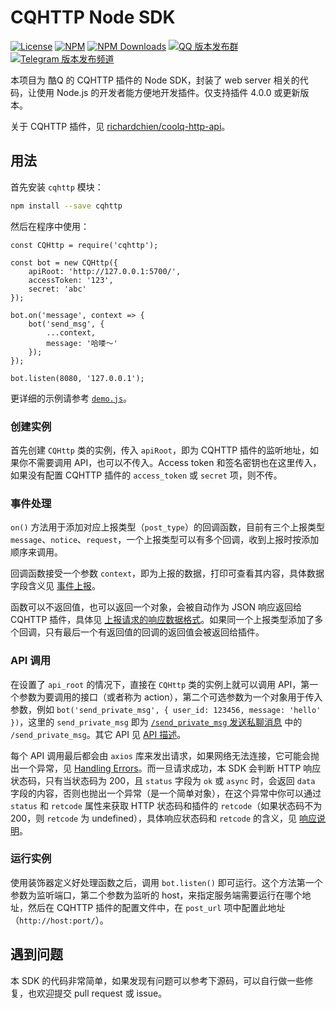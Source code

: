 # CQHTTP Node SDK

[![License](https://img.shields.io/npm/l/cqhttp.svg)](LICENSE)
[![NPM](https://img.shields.io/npm/v/cqhttp.svg)](https://www.npmjs.com/package/cqhttp)
[![NPM Downloads](https://img.shields.io/npm/dt/cqhttp.svg)](https://www.npmjs.com/package/cqhttp)
[![QQ 版本发布群](https://img.shields.io/badge/%E7%89%88%E6%9C%AC%E5%8F%91%E5%B8%83%E7%BE%A4-218529254-green.svg)](https://jq.qq.com/?_wv=1027&k=5Nl0zhE)
[![Telegram 版本发布频道](https://img.shields.io/badge/%E7%89%88%E6%9C%AC%E5%8F%91%E5%B8%83%E9%A2%91%E9%81%93-join-green.svg)](https://t.me/cqhttp_release)

本项目为 酷Q 的 CQHTTP 插件的 Node SDK，封装了 web server 相关的代码，让使用 Node.js 的开发者能方便地开发插件。仅支持插件 4.0.0 或更新版本。

关于 CQHTTP 插件，见 [richardchien/coolq-http-api](https://github.com/richardchien/coolq-http-api)。

## 用法

首先安装 `cqhttp` 模块：

```bash
npm install --save cqhttp
```

然后在程序中使用：

```es6
const CQHttp = require('cqhttp');

const bot = new CQHttp({
    apiRoot: 'http://127.0.0.1:5700/',
    accessToken: '123',
    secret: 'abc'
});

bot.on('message', context => {
    bot('send_msg', {
        ...context,
        message: '哈喽～'
    });
});

bot.listen(8080, '127.0.0.1');
```

更详细的示例请参考 [`demo.js`](demo.js)。

### 创建实例

首先创建 `CQHttp` 类的实例，传入 `apiRoot`，即为 CQHTTP 插件的监听地址，如果你不需要调用 API，也可以不传入。Access token 和签名密钥也在这里传入，如果没有配置 CQHTTP 插件的 `access_token` 或 `secret` 项，则不传。

### 事件处理

`on()` 方法用于添加对应上报类型（`post_type`）的回调函数，目前有三个上报类型 `message`、`notice`、`request`，一个上报类型可以有多个回调，收到上报时按添加顺序来调用。

回调函数接受一个参数 `context`，即为上报的数据，打印可查看其内容，具体数据字段含义见 [事件上报](https://cqhttp.cc/docs/#/Post)。

函数可以不返回值，也可以返回一个对象，会被自动作为 JSON 响应返回给 CQHTTP 插件，具体见 [上报请求的响应数据格式](https://cqhttp.cc/docs/#/Post?id=%E4%B8%8A%E6%8A%A5%E6%95%B0%E6%8D%AE%E6%A0%BC%E5%BC%8F)。如果同一个上报类型添加了多个回调，只有最后一个有返回值的回调的返回值会被返回给插件。

### API 调用

在设置了 `api_root` 的情况下，直接在 `CQHttp` 类的实例上就可以调用 API，第一个参数为要调用的接口（或者称为 action），第二个可选参数为一个对象用于传入参数，例如 `bot('send_private_msg', { user_id: 123456, message: 'hello' })`，这里的 `send_private_msg` 即为 [`/send_private_msg` 发送私聊消息](https://cqhttp.cc/docs/#/API?id=send_private_msg-%E5%8F%91%E9%80%81%E7%A7%81%E8%81%8A%E6%B6%88%E6%81%AF) 中的 `/send_private_msg`。其它 API 见 [API 描述](https://cqhttp.cc/docs/#/API)。

每个 API 调用最后都会由 `axios` 库来发出请求，如果网络无法连接，它可能会抛出一个异常，见 [Handling Errors](https://github.com/axios/axios#handling-errors)。而一旦请求成功，本 SDK 会判断 HTTP 响应状态码，只有当状态码为 200，且 `status` 字段为 `ok` 或 `async` 时，会返回 `data` 字段的内容，否则也抛出一个异常（是一个简单对象），在这个异常中你可以通过 `status` 和 `retcode` 属性来获取 HTTP 状态码和插件的 `retcode`（如果状态码不为 200，则 `retcode` 为 undefined），具体响应状态码和 `retcode` 的含义，见 [响应说明](https://cqhttp.cc/docs/#/API?id=%E5%93%8D%E5%BA%94%E8%AF%B4%E6%98%8E)。

### 运行实例

使用装饰器定义好处理函数之后，调用 `bot.listen()` 即可运行。这个方法第一个参数为监听端口，第二个参数为监听的 host，来指定服务端需要运行在哪个地址，然后在 CQHTTP 插件的配置文件中，在 `post_url` 项中配置此地址（`http://host:port/`）。

## 遇到问题

本 SDK 的代码非常简单，如果发现有问题可以参考下源码，可以自行做一些修复，也欢迎提交 pull request 或 issue。
